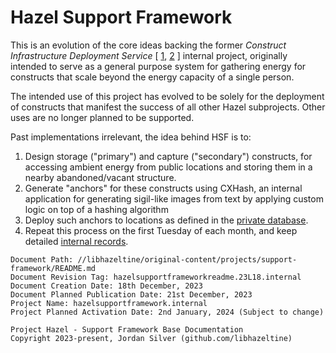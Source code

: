 # Hazel Support Framework

This is an evolution of the core ideas backing the former *Construct Infrastructure Deployment Service* [ [1](https://canary.discord.com/channels/1071814425574645830/1169847518276890654/1169849425380769852), [2](x-apple-cloudkit://com.apple.Notes/Notes/Hazel%20CIDS#231029) ] internal project, originally intended to serve as a general purpose system for gathering energy for constructs that scale beyond the energy capacity of a single person.

The intended use of this project has evolved to be solely for the deployment of constructs that manifest the success of all other Hazel subprojects. Other uses are no longer planned to be supported.

Past implementations irrelevant, the idea behind HSF is to:
1. Design storage ("primary") and capture ("secondary") constructs, for accessing ambient energy from public locations and storing them in a nearby abandoned/vacant structure.
2. Generate "anchors" for these constructs using CXHash, an internal application for generating sigil-like images from text by applying custom logic on top of a hashing algorithm
3. Deploy such anchors to locations as defined in the [private database](https://www.icloud.com/numbers/0f9_t9GIDQqWTFV1P9zmlBZig).
4. Repeat this process on the first Tuesday of each month, and keep detailed [internal records](clouddocs:///Documents/Metaphysics/Infrastructure/hazelsupportframework.internal/).

```
Document Path: //libhazeltine/original-content/projects/support-framework/README.md
Document Revision Tag: hazelsupportframeworkreadme.23L18.internal
Document Creation Date: 18th December, 2023
Document Planned Publication Date: 21st December, 2023
Project Name: hazelsupportframework.internal
Project Planned Activation Date: 2nd January, 2024 (Subject to change)
```

```
Project Hazel - Support Framework Base Documentation
Copyright 2023-present, Jordan Silver (github.com/libhazeltine)
```